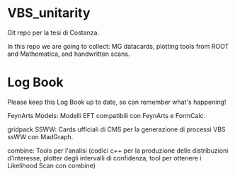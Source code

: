 # VBS_unitarity
Git repo per la tesi di Costanza.

In this repo we are going to collect: MG datacards, plotting tools from ROOT and Mathematica, and handwritten scans.

# Log Book
Please keep this Log Book up to date, so can remember what's happening!

FeynArts Models:
Modelli EFT compatibili con FeynArts e FormCalc. 



gridpack SSWW:
Cards ufficiali di CMS per la generazione di processi VBS ssWW con MadGraph.

combine:
Tools per l'analisi (codici c++ per la produzione delle distribuzioni d'interesse, plotter degli intervalli di confidenza, tool per ottenere i Likelihood Scan con combine)
